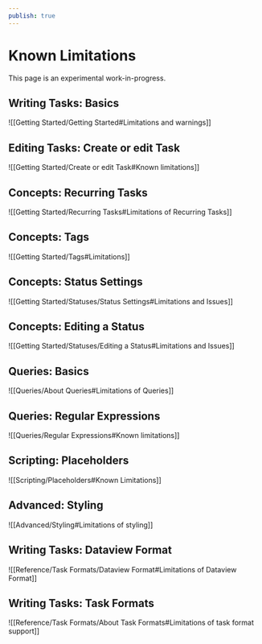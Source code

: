 ```yaml
---
publish: true
---
```


# Known Limitations

This page is an experimental work-in-progress.

## Writing Tasks: Basics

![[Getting Started/Getting Started#Limitations and warnings]]

## Editing Tasks: Create or edit Task

![[Getting Started/Create or edit Task#Known limitations]]

## Concepts: Recurring Tasks

![[Getting Started/Recurring Tasks#Limitations of Recurring Tasks]]

## Concepts: Tags

![[Getting Started/Tags#Limitations]]

## Concepts: Status Settings

![[Getting Started/Statuses/Status Settings#Limitations and Issues]]

## Concepts: Editing a Status

![[Getting Started/Statuses/Editing a Status#Limitations and Issues]]

## Queries: Basics

![[Queries/About Queries#Limitations of Queries]]

## Queries: Regular Expressions

![[Queries/Regular Expressions#Known limitations]]

## Scripting: Placeholders

![[Scripting/Placeholders#Known Limitations]]

## Advanced: Styling

![[Advanced/Styling#Limitations of styling]]

## Writing Tasks: Dataview Format

![[Reference/Task Formats/Dataview Format#Limitations of Dataview Format]]

## Writing Tasks: Task Formats

![[Reference/Task Formats/About Task Formats#Limitations of task format support]]
